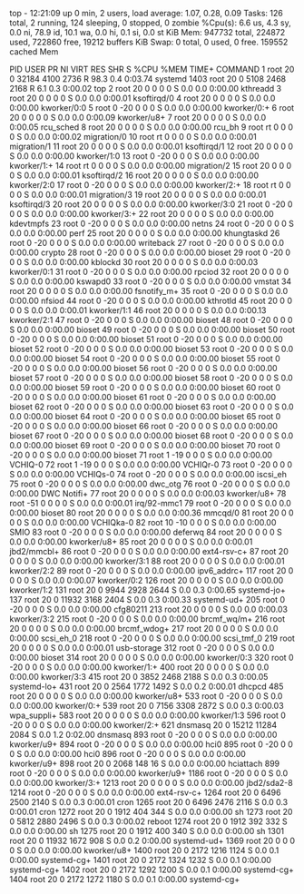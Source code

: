 top - 12:21:09 up 0 min,  2 users,  load average: 1.07, 0.28, 0.09
Tasks: 126 total,   2 running, 124 sleeping,   0 stopped,   0 zombie
%Cpu(s):  6.6 us,  4.3 sy,  0.0 ni, 78.9 id, 10.1 wa,  0.0 hi,  0.1 si,  0.0 st
KiB Mem:    947732 total,   224872 used,   722860 free,    19212 buffers
KiB Swap:        0 total,        0 used,        0 free.   159552 cached Mem

  PID USER      PR  NI    VIRT    RES    SHR S  %CPU %MEM     TIME+ COMMAND
    1 root      20   0   32184   4100   2736 R  98.3  0.4   0:03.74 systemd
 1403 root      20   0    5108   2468   2168 R   6.1  0.3   0:00.02 top
    2 root      20   0       0      0      0 S   0.0  0.0   0:00.00 kthreadd
    3 root      20   0       0      0      0 S   0.0  0.0   0:00.01 ksoftirqd/0
    4 root      20   0       0      0      0 S   0.0  0.0   0:00.00 kworker/0:0
    5 root       0 -20       0      0      0 S   0.0  0.0   0:00.00 kworker/0:+
    6 root      20   0       0      0      0 S   0.0  0.0   0:00.09 kworker/u8+
    7 root      20   0       0      0      0 S   0.0  0.0   0:00.05 rcu_sched
    8 root      20   0       0      0      0 S   0.0  0.0   0:00.00 rcu_bh
    9 root      rt   0       0      0      0 S   0.0  0.0   0:00.02 migration/0
   10 root      rt   0       0      0      0 S   0.0  0.0   0:00.01 migration/1
   11 root      20   0       0      0      0 S   0.0  0.0   0:00.01 ksoftirqd/1
   12 root      20   0       0      0      0 S   0.0  0.0   0:00.00 kworker/1:0
   13 root       0 -20       0      0      0 S   0.0  0.0   0:00.00 kworker/1:+
   14 root      rt   0       0      0      0 S   0.0  0.0   0:00.00 migration/2
   15 root      20   0       0      0      0 S   0.0  0.0   0:00.01 ksoftirqd/2
   16 root      20   0       0      0      0 S   0.0  0.0   0:00.00 kworker/2:0
   17 root       0 -20       0      0      0 S   0.0  0.0   0:00.00 kworker/2:+
   18 root      rt   0       0      0      0 S   0.0  0.0   0:00.01 migration/3
   19 root      20   0       0      0      0 S   0.0  0.0   0:00.01 ksoftirqd/3
   20 root      20   0       0      0      0 S   0.0  0.0   0:00.00 kworker/3:0
   21 root       0 -20       0      0      0 S   0.0  0.0   0:00.00 kworker/3:+
   22 root      20   0       0      0      0 S   0.0  0.0   0:00.00 kdevtmpfs
   23 root       0 -20       0      0      0 S   0.0  0.0   0:00.00 netns
   24 root       0 -20       0      0      0 S   0.0  0.0   0:00.00 perf
   25 root      20   0       0      0      0 S   0.0  0.0   0:00.00 khungtaskd
   26 root       0 -20       0      0      0 S   0.0  0.0   0:00.00 writeback
   27 root       0 -20       0      0      0 S   0.0  0.0   0:00.00 crypto
   28 root       0 -20       0      0      0 S   0.0  0.0   0:00.00 bioset
   29 root       0 -20       0      0      0 S   0.0  0.0   0:00.00 kblockd
   30 root      20   0       0      0      0 S   0.0  0.0   0:00.03 kworker/0:1
   31 root       0 -20       0      0      0 S   0.0  0.0   0:00.00 rpciod
   32 root      20   0       0      0      0 S   0.0  0.0   0:00.00 kswapd0
   33 root       0 -20       0      0      0 S   0.0  0.0   0:00.00 vmstat
   34 root      20   0       0      0      0 S   0.0  0.0   0:00.00 fsnotify_m+
   35 root       0 -20       0      0      0 S   0.0  0.0   0:00.00 nfsiod
   44 root       0 -20       0      0      0 S   0.0  0.0   0:00.00 kthrotld
   45 root      20   0       0      0      0 S   0.0  0.0   0:00.01 kworker/1:1
   46 root      20   0       0      0      0 S   0.0  0.0   0:00.13 kworker/2:1
   47 root       0 -20       0      0      0 S   0.0  0.0   0:00.00 bioset
   48 root       0 -20       0      0      0 S   0.0  0.0   0:00.00 bioset
   49 root       0 -20       0      0      0 S   0.0  0.0   0:00.00 bioset
   50 root       0 -20       0      0      0 S   0.0  0.0   0:00.00 bioset
   51 root       0 -20       0      0      0 S   0.0  0.0   0:00.00 bioset
   52 root       0 -20       0      0      0 S   0.0  0.0   0:00.00 bioset
   53 root       0 -20       0      0      0 S   0.0  0.0   0:00.00 bioset
   54 root       0 -20       0      0      0 S   0.0  0.0   0:00.00 bioset
   55 root       0 -20       0      0      0 S   0.0  0.0   0:00.00 bioset
   56 root       0 -20       0      0      0 S   0.0  0.0   0:00.00 bioset
   57 root       0 -20       0      0      0 S   0.0  0.0   0:00.00 bioset
   58 root       0 -20       0      0      0 S   0.0  0.0   0:00.00 bioset
   59 root       0 -20       0      0      0 S   0.0  0.0   0:00.00 bioset
   60 root       0 -20       0      0      0 S   0.0  0.0   0:00.00 bioset
   61 root       0 -20       0      0      0 S   0.0  0.0   0:00.00 bioset
   62 root       0 -20       0      0      0 S   0.0  0.0   0:00.00 bioset
   63 root       0 -20       0      0      0 S   0.0  0.0   0:00.00 bioset
   64 root       0 -20       0      0      0 S   0.0  0.0   0:00.00 bioset
   65 root       0 -20       0      0      0 S   0.0  0.0   0:00.00 bioset
   66 root       0 -20       0      0      0 S   0.0  0.0   0:00.00 bioset
   67 root       0 -20       0      0      0 S   0.0  0.0   0:00.00 bioset
   68 root       0 -20       0      0      0 S   0.0  0.0   0:00.00 bioset
   69 root       0 -20       0      0      0 S   0.0  0.0   0:00.00 bioset
   70 root       0 -20       0      0      0 S   0.0  0.0   0:00.00 bioset
   71 root       1 -19       0      0      0 S   0.0  0.0   0:00.00 VCHIQ-0
   72 root       1 -19       0      0      0 S   0.0  0.0   0:00.00 VCHIQr-0
   73 root       0 -20       0      0      0 S   0.0  0.0   0:00.00 VCHIQs-0
   74 root       0 -20       0      0      0 S   0.0  0.0   0:00.00 iscsi_eh
   75 root       0 -20       0      0      0 S   0.0  0.0   0:00.00 dwc_otg
   76 root       0 -20       0      0      0 S   0.0  0.0   0:00.00 DWC Notifi+
   77 root      20   0       0      0      0 S   0.0  0.0   0:00.03 kworker/u8+
   78 root     -51   0       0      0      0 S   0.0  0.0   0:00.01 irq/92-mmc1
   79 root       0 -20       0      0      0 S   0.0  0.0   0:00.00 bioset
   80 root      20   0       0      0      0 S   0.0  0.0   0:00.36 mmcqd/0
   81 root      20   0       0      0      0 S   0.0  0.0   0:00.00 VCHIQka-0
   82 root      10 -10       0      0      0 S   0.0  0.0   0:00.00 SMIO
   83 root       0 -20       0      0      0 S   0.0  0.0   0:00.00 deferwq
   84 root      20   0       0      0      0 S   0.0  0.0   0:00.00 kworker/u8+
   85 root      20   0       0      0      0 S   0.0  0.0   0:00.01 jbd2/mmcbl+
   86 root       0 -20       0      0      0 S   0.0  0.0   0:00.00 ext4-rsv-c+
   87 root      20   0       0      0      0 S   0.0  0.0   0:00.00 kworker/3:1
   88 root      20   0       0      0      0 S   0.0  0.0   0:00.01 kworker/2:2
   89 root       0 -20       0      0      0 S   0.0  0.0   0:00.00 ipv6_addrc+
  117 root      20   0       0      0      0 S   0.0  0.0   0:00.07 kworker/0:2
  126 root      20   0       0      0      0 S   0.0  0.0   0:00.00 kworker/1:2
  131 root      20   0    9944   2928   2644 S   0.0  0.3   0:00.65 systemd-jo+
  137 root      20   0   11932   3168   2404 S   0.0  0.3   0:00.33 systemd-ud+
  205 root       0 -20       0      0      0 S   0.0  0.0   0:00.00 cfg80211
  213 root      20   0       0      0      0 S   0.0  0.0   0:00.03 kworker/3:2
  215 root       0 -20       0      0      0 S   0.0  0.0   0:00.00 brcmf_wq/m+
  216 root      20   0       0      0      0 S   0.0  0.0   0:00.00 brcmf_wdog+
  217 root      20   0       0      0      0 S   0.0  0.0   0:00.00 scsi_eh_0
  218 root       0 -20       0      0      0 S   0.0  0.0   0:00.00 scsi_tmf_0
  219 root      20   0       0      0      0 S   0.0  0.0   0:00.01 usb-storage
  312 root       0 -20       0      0      0 S   0.0  0.0   0:00.00 bioset
  314 root      20   0       0      0      0 S   0.0  0.0   0:00.00 kworker/0:3
  320 root       0 -20       0      0      0 S   0.0  0.0   0:00.00 kworker/1:+
  400 root      20   0       0      0      0 S   0.0  0.0   0:00.00 kworker/3:3
  415 root      20   0    3852   2468   2188 S   0.0  0.3   0:00.05 systemd-lo+
  431 root      20   0    2564   1772   1492 S   0.0  0.2   0:00.01 dhcpcd
  485 root      20   0       0      0      0 S   0.0  0.0   0:00.00 kworker/u8+
  533 root       0 -20       0      0      0 S   0.0  0.0   0:00.00 kworker/0:+
  539 root      20   0    7156   3308   2872 S   0.0  0.3   0:00.03 wpa_suppli+
  583 root      20   0       0      0      0 S   0.0  0.0   0:00.00 kworker/1:3
  596 root       0 -20       0      0      0 S   0.0  0.0   0:00.00 kworker/2:+
  621 dnsmasq   20   0   15212  11284   2084 S   0.0  1.2   0:02.00 dnsmasq
  893 root       0 -20       0      0      0 S   0.0  0.0   0:00.00 kworker/u9+
  894 root       0 -20       0      0      0 S   0.0  0.0   0:00.00 hci0
  895 root       0 -20       0      0      0 S   0.0  0.0   0:00.00 hci0
  896 root       0 -20       0      0      0 S   0.0  0.0   0:00.00 kworker/u9+
  898 root      20   0    2068    148     16 S   0.0  0.0   0:00.00 hciattach
  899 root       0 -20       0      0      0 S   0.0  0.0   0:00.00 kworker/u9+
 1186 root       0 -20       0      0      0 S   0.0  0.0   0:00.00 kworker/3:+
 1213 root      20   0       0      0      0 S   0.0  0.0   0:00.00 jbd2/sda2-8
 1214 root       0 -20       0      0      0 S   0.0  0.0   0:00.00 ext4-rsv-c+
 1264 root      20   0    6496   2500   2140 S   0.0  0.3   0:00.01 cron
 1265 root      20   0    6496   2476   2116 S   0.0  0.3   0:00.01 cron
 1272 root      20   0    1912    404    344 S   0.0  0.0   0:00.00 sh
 1273 root      20   0    5812   2880   2496 S   0.0  0.3   0:00.02 reboot
 1274 root      20   0    1912    392    332 S   0.0  0.0   0:00.00 sh
 1275 root      20   0    1912    400    340 S   0.0  0.0   0:00.00 sh
 1301 root      20   0   11932   1672    908 S   0.0  0.2   0:00.00 systemd-ud+
 1369 root      20   0       0      0      0 S   0.0  0.0   0:00.00 kworker/u8+
 1400 root      20   0    2172   1216   1124 S   0.0  0.1   0:00.00 systemd-cg+
 1401 root      20   0    2172   1324   1232 S   0.0  0.1   0:00.00 systemd-cg+
 1402 root      20   0    2172   1292   1200 S   0.0  0.1   0:00.00 systemd-cg+
 1404 root      20   0    2172   1272   1180 S   0.0  0.1   0:00.00 systemd-cg+
